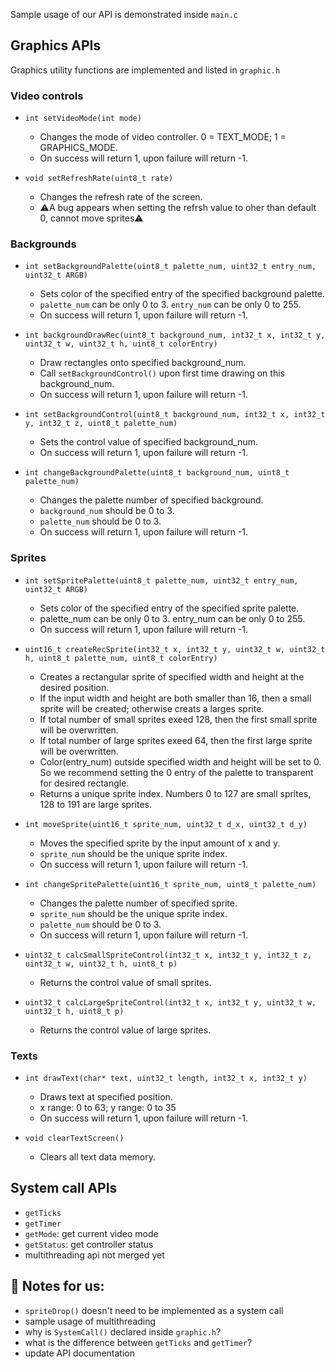 Sample usage of our API is demonstrated inside `main.c`
## Graphics APIs
Graphics utility functions are implemented and listed in `graphic.h`

### Video controls
 - `int setVideoMode(int mode)`
    - Changes the mode of video controller. 0 = TEXT_MODE; 1 = GRAPHICS_MODE.
    - On success will return 1, upon failure will return -1.

 - `void setRefreshRate(uint8_t rate)`
    - Changes the refresh rate of the screen.
    - ⚠️A bug appears when setting the refrsh value to oher than default 0, cannot move sprites⚠️

### Backgrounds
 - `int setBackgroundPalette(uint8_t palette_num, uint32_t entry_num, uint32_t ARGB)`
    - Sets color of the specified entry of the specified background palette. 
    - `palette_num` can be only 0 to 3. `entry_num` can be only 0 to 255.
    - On success will return 1, upon failure will return -1.

 - `int backgroundDrawRec(uint8_t background_num, int32_t x, int32_t y, uint32_t w, uint32_t h, uint8_t colorEntry)`
    - Draw rectangles onto specified background_num.
    - Call `setBackgroundControl()` upon first time drawing on this background_num.
    - On success will return 1, upon failure will return -1.

 - `int setBackgroundControl(uint8_t background_num, int32_t x, int32_t y, int32_t z, uint8_t palette_num)`
    - Sets the control value of specified background_num.
    - On success will return 1, upon failure will return -1.

 - `int changeBackgroundPalette(uint8_t background_num, uint8_t palette_num)`
    - Changes the palette number of specified background.
    - `background_num` should be 0 to 3.
    - `palette_num` should be 0 to 3.
    - On success will return 1, upon failure will return -1.

### Sprites
 - `int setSpritePalette(uint8_t palette_num, uint32_t entry_num, uint32_t ARGB)`
    - Sets color of the specified entry of the specified sprite palette.
    - palette_num can be only 0 to 3. entry_num can be only 0 to 255.
    - On success will return 1, upon failure will return -1.

 - `uint16_t createRecSprite(int32_t x, int32_t y, uint32_t w, uint32_t h, uint8_t palette_num, uint8_t colorEntry)`
    - Creates a rectangular sprite of specified width and height at the desired position.
    - If the input width and height are both smaller than 16, then a small sprite will be created; otherwise creats a larges sprite.
    - If total number of small sprites exeed 128, then the first small sprite will be overwritten.
    - If total number of large sprites exeed 64, then the first large sprite will be overwritten.
    - Color(entry_num) outside specified width and height will be set to 0. So we recommend setting the 0 entry of the palette to transparent for desired rectangle.
    - Returns a unique sprite index. Numbers 0 to 127 are small sprites, 128 to 191 are large sprites.

 - `int moveSprite(uint16_t sprite_num, uint32_t d_x, uint32_t d_y)`
    - Moves the specified sprite by the input amount of x and y.
    - `sprite_num` should be the unique sprite index.
    - On success will return 1, upon failure will return -1.

 - `int changeSpritePalette(uint16_t sprite_num, uint8_t palette_num)`
    - Changes the palette number of specified sprite.
    - `sprite_num` should be the unique sprite index.
    - `palette_num` should be 0 to 3.
    - On success will return 1, upon failure will return -1.

 - `uint32_t calcSmallSpriteControl(int32_t x, int32_t y, int32_t z, uint32_t w, uint32_t h, uint8_t p)`
    - Returns the control value of small sprites.

 - `uint32_t calcLargeSpriteControl(int32_t x, int32_t y, uint32_t w, uint32_t h, uint8_t p)`
    - Returns the control value of large sprites.

### Texts
 - `int drawText(char* text, uint32_t length, int32_t x, int32_t y)`
    - Draws text at specified position.
    - x range: 0 to 63; y range: 0 to 35
    - On success will return 1, upon failure will return -1.

 - `void clearTextScreen()`
    - Clears all text data memory.


## System call APIs
- `getTicks`
- `getTimer`
- `getMode`: get current video mode
- `getStatus`: get controller status
- multithreading api not merged yet


## 🔴 Notes for us: 
- `spriteDrop()` doesn't need to be implemented as a system call
- sample usage of multithreading
- why is `SystemCall()` declared inside `graphic.h`?
- what is the difference between `getTicks` and `getTimer`?
- update API documentation
